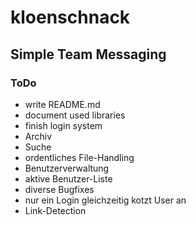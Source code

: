 # kloenschnack

## Simple Team Messaging

### ToDo

* write README.md
* document used libraries
* finish login system
* Archiv
* Suche
* ordentliches File-Handling
* Benutzerverwaltung
* aktive Benutzer-Liste
* diverse Bugfixes
* nur ein Login gleichzeitig kotzt User an
* Link-Detection

